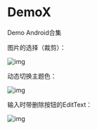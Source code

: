# DemoX
Demo Android合集

图片的选择（裁剪）：


![img](https://github.com/crystalyf/DemoX/blob/master/gif/ucrop.gif)

动态切换主题色：


![img](https://github.com/crystalyf/DemoX/blob/master/gif/change_theme_color.gif)




输入时带删除按钮的EditText：


![img](https://github.com/crystalyf/DemoX/blob/master/gif/%E5%B8%A6%E5%88%A0%E9%99%A4%E6%8C%89%E9%92%AE%E7%9A%84Edittext.gif)







